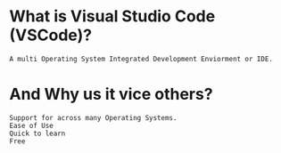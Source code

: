 # What is Visual Studio Code (VSCode)?
    A multi Operating System Integrated Development Enviorment or IDE.

# And Why us it vice others?
    Support for across many Operating Systems. 
    Ease of Use
    Quick to learn
    Free

